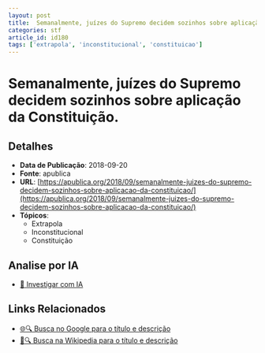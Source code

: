 ```yaml
---
layout: post
title:  Semanalmente, juízes do Supremo decidem sozinhos sobre aplicação da Constituição.
categories: stf
article_id: id180
tags: ['extrapola', 'inconstitucional', 'constituicao']
---
```


# Semanalmente, juízes do Supremo decidem sozinhos sobre aplicação da Constituição.

## Detalhes
- **Data de Publicação**: 2018-09-20
- **Fonte**: apublica
- **URL**: [https://apublica.org/2018/09/semanalmente-juizes-do-supremo-decidem-sozinhos-sobre-aplicacao-da-constituicao/](https://apublica.org/2018/09/semanalmente-juizes-do-supremo-decidem-sozinhos-sobre-aplicacao-da-constituicao/)
- **Tópicos**:
  - Extrapola
  - Inconstitucional
  - Constituição

## Analise por IA
- [🤖 Investigar com IA](https://www.perplexity.ai/search?q=%22not%C3%ADcia%20artigo%20Brasil%22%20Semanalmente%2C%20ju%C3%ADzes%20do%20Supremo%20decidem%20sozinhos%20sobre%20aplica%C3%A7%C3%A3o%20da%20Constitui%C3%A7%C3%A3o.%20apublica%202018-09-20)

## Links Relacionados
- [🌐🔍 Busca no Google para o título e descrição](https://www.google.com/search?q=%22not%C3%ADcia%20artigo%20Brasil%22%20Semanalmente%2C%20ju%C3%ADzes%20do%20Supremo%20decidem%20sozinhos%20sobre%20aplica%C3%A7%C3%A3o%20da%20Constitui%C3%A7%C3%A3o.%20apublica%202018-09-20)
- [📖🔍 Busca na Wikipedia para o título e descrição](https://pt.wikipedia.org/w/index.php?search=%22not%C3%ADcia%20artigo%20Brasil%22%20Semanalmente%2C%20ju%C3%ADzes%20do%20Supremo%20decidem%20sozinhos%20sobre%20aplica%C3%A7%C3%A3o%20da%20Constitui%C3%A7%C3%A3o.%20apublica%202018-09-20)

